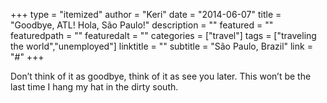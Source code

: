 +++
type = "itemized"
author = "Keri"
date = "2014-06-07"
title = "Goodbye, ATL! Hola, São Paulo!"
description = ""
featured = ""
featuredpath = ""
featuredalt = ""
categories = ["travel"]
tags = ["traveling the world","unemployed"]
linktitle = ""
subtitle = "São Paulo, Brazil"
link = "#"
+++

Don’t think of it as goodbye, think of it as see you later.  This won’t be the last time I hang my hat in the dirty south.